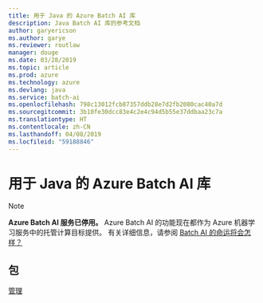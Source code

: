 ```yaml
---
title: 用于 Java 的 Azure Batch AI 库
description: Java Batch AI 库的参考文档
author: garyericson
ms.author: garye
ms.reviewer: routlaw
manager: douge
ms.date: 03/28/2019
ms.topic: article
ms.prod: azure
ms.technology: azure
ms.devlang: java
ms.service: batch-ai
ms.openlocfilehash: 798c13012fcb87357ddb28e7d2fb2080cac40a7d
ms.sourcegitcommit: 3b10fe30dcc83e4c2e4c94d5b55e37ddbaa23c7a
ms.translationtype: HT
ms.contentlocale: zh-CN
ms.lasthandoff: 04/08/2019
ms.locfileid: "59188846"
---
```

# <a name="azure-batch-ai-libraries-for-java"></a>用于 Java 的 Azure Batch AI 库

>[!Note]
>**Azure Batch AI 服务已停用。** Azure Batch AI 的功能现在都作为 Azure 机器学习服务中的托管计算目标提供。 有关详细信息，请参阅 [Batch AI 的命运将会怎样？](https://aka.ms/batchai-retirement)

## <a name="packages"></a>包

[管理](/java/api/overview/azure/batchai/management)